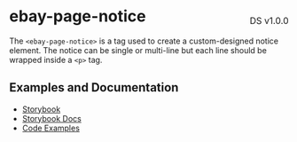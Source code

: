 <h1 style='display: flex; justify-content: space-between; align-items: center;'>
    <span>
        ebay-page-notice
    </span>
    <span style='font-weight: normal; font-size: medium; margin-bottom: -15px;'>
        DS v1.0.0
    </span>
</h1>

The `<ebay-page-notice>` is a tag used to create a custom-designed notice element. The notice can be single or multi-line but each line should be wrapped inside a `<p>` tag.

## Examples and Documentation

- [Storybook](https://ebay.github.io/ebayui-core/?path=/story/notices-tips-ebay-page-notice)
- [Storybook Docs](https://ebay.github.io/ebayui-core/?path=/docs/notices-tips-ebay-page-notice)
- [Code Examples](https://github.com/eBay/ebayui-core/tree/master/src/components/ebay-page-notice/examples)
